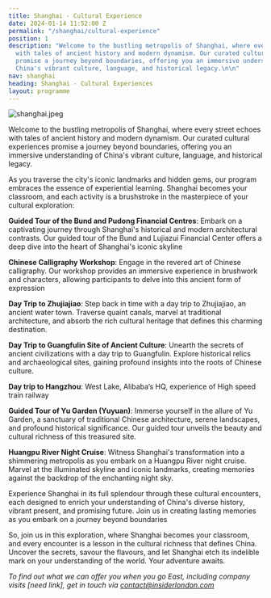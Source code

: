 ```yaml
---
title: Shanghai - Cultural Experience
date: 2024-01-14 11:52:00 Z
permalink: "/shanghai/cultural-experience"
position: 1
description: "Welcome to the bustling metropolis of Shanghai, where every street echoes
  with tales of ancient history and modern dynamism. Our curated cultural experiences
  promise a journey beyond boundaries, offering you an immersive understanding of
  China's vibrant culture, language, and historical legacy.\n\n"
nav: shanghai
heading: Shanghai - Cultural Experiences
layout: programme
---
```


![shanghai.jpeg](/uploads/shanghai.jpeg)

Welcome to the bustling metropolis of Shanghai, where every street echoes with tales of ancient history and modern dynamism. Our curated cultural experiences promise a journey beyond boundaries, offering you an immersive understanding of China's vibrant culture, language, and historical legacy.

As you traverse the city's iconic landmarks and hidden gems, our program embraces the essence of experiential learning. Shanghai becomes your classroom, and each activity is a brushstroke in the masterpiece of your cultural exploration:

**Guided Tour of the Bund and Pudong Financial Centres**:
Embark on a captivating journey through Shanghai's historical and modern architectural contrasts. Our guided tour of the Bund and Lujiazui Financial Center offers a deep dive into the heart of Shanghai's iconic skyline

**Chinese Calligraphy Workshop**:
Engage in the revered art of Chinese calligraphy. Our workshop provides an immersive experience in brushwork and characters, allowing participants to delve into this ancient form of expression

**Day Trip to Zhujiajiao**:
Step back in time with a day trip to Zhujiajiao, an ancient water town. Traverse quaint canals, marvel at traditional architecture, and absorb the rich cultural heritage that defines this charming destination.

**Day Trip to Guangfulin Site of Ancient Culture**:
Unearth the secrets of ancient civilizations with a day trip to Guangfulin. Explore historical relics and archaeological sites, gaining profound insights into the roots of Chinese culture.

**Day trip to Hangzhou**:
West Lake, Alibaba’s HQ, experience of High speed train railway

**Guided Tour of Yu Garden (Yuyuan)**:
Immerse yourself in the allure of Yu Garden, a sanctuary of traditional Chinese architecture, serene landscapes, and profound historical significance. Our guided tour unveils the beauty and cultural richness of this treasured site.

**Huangpu River Night Cruise**:
Witness Shanghai's transformation into a shimmering metropolis as you embark on a Huangpu River night cruise. Marvel at the illuminated skyline and iconic landmarks, creating memories against the backdrop of the enchanting night sky.

Experience Shanghai in its full splendour through these cultural encounters, each designed to enrich your understanding of China's diverse history, vibrant present, and promising future. Join us in creating lasting memories as you embark on a journey beyond boundaries

So, join us in this exploration, where Shanghai becomes your classroom, and every encounter is a lesson in the cultural richness that defines China. Uncover the secrets, savour the flavours, and let Shanghai etch its indelible mark on your understanding of the world. Your adventure awaits. 

*To find out what we can offer you when you go East, including company visits [need link], get in touch via [contact@insiderlondon.com](mailto:contact@insiderlondon.com)*